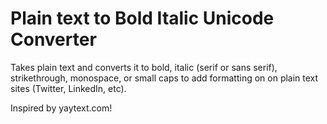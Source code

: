 # Plain text to Bold Italic Unicode Converter

Takes plain text and converts it to bold, italic (serif or sans serif), strikethrough, monospace, or small caps to add formatting on on plain text sites (Twitter, LinkedIn, etc).

Inspired by yaytext.com!
